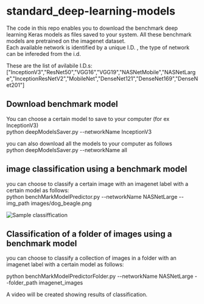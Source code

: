 # standard_deep-learning-models

The code in this repo enables you to download the benchmark deep learning Keras  models as files saved to your system. All these benchmark models are pretrained on the imagenet dataset. </br>
Each available  network is identified by a unique I.D.  , the type  of network can be infereded from the i.d.


These are the list of avilabile I.D.s:
["InceptionV3","ResNet50","VGG16","VGG19","NASNetMobile","NASNetLarge","InceptionResNetV2","MobileNet","DenseNet121","DenseNet169","DenseNet201"]

## Download benchmark model
You can choose a certain model to save to your computer  (for ex InceptionV3) </br>
python deepModelsSaver.py --networkName InceptionV3    

you can also download all the models to your computer as follows </br>
python deepModelsSaver.py --networkName all

## image classification using  a benchmark model 
you can choose to classify a certain image with an imagenet label with a certain model as follows:  </br>
python benchMarkModelPredictor.py --networkName  NASNetLarge --img_path images/dog_beagle.png  


 ![Sample classiffication](https://github.com/Walid-Ahmed/standard_deep-learning-models/blob/master/results/elph.jpeg)

## Classification of a folder of images  using  a benchmark model 

you can choose to classify a collection of images in a folder  with an imagenet label with a certain model as follows:  </br>

python benchMarkModelPredictorFolder.py --networkName NASNetLarge --folder_path imagenet_images

A video will be created showing results of classification.
